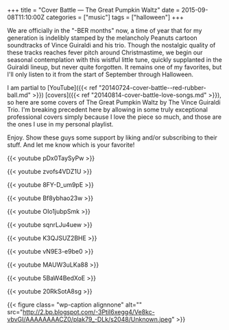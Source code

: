 +++
title = "Cover Battle — The Great Pumpkin Waltz"
date = 2015-09-08T11:10:00Z
categories = ["music"]
tags = ["halloween"]
+++

We are officially in the "-BER months" now, a time of year that for my generation is indelibly stamped by the melancholy Peanuts cartoon soundtracks of Vince Guiraldi and his trio. Though the nostalgic quality of these tracks reaches fever pitch around Christmastime, we begin our seasonal contemplation with this wistful little tune, quickly supplanted in the Guiraldi lineup, but never quite forgotten. It remains one of my favorites, but I'll only listen to it from the start of September through Halloween.

<!--more-->

I am partial to [YouTube]({{< ref "20140724-cover-battle--red-rubber-ball.md" >}}) [covers]({{< ref "20140814-cover-battle-love-songs.md" >}}), so here are some covers of The Great Pumpkin Waltz by The Vince Guiraldi Trio. I'm breaking precedent here by allowing in some truly exceptional professional covers simply because I love the piece so much, and those are the ones I use in my personal playlist.

Enjoy. Show these guys some support by liking and/or subscribing to their stuff. And let me know which is your favorite!

{{< youtube pDx0TaySyPw >}}

{{< youtube zvofs4VDZ1U >}}

{{< youtube 8FY-D_um9pE >}}

{{< youtube Bf8ybhao23w >}}

{{< youtube OIo1jubpSmk >}}

{{< youtube sqnrLJu4uew >}}

{{< youtube K3QJSUZ2BHE >}}

{{< youtube vN9E3-e9be0 >}}

{{< youtube MAUW3uLKa88 >}}

{{< youtube 5BaW4BedXoE >}}

{{< youtube 20RkSotA8sg >}}

{{< figure class= "wp-caption alignnone" alt="" src="http://2.bp.blogspot.com/-3PtiI6xegg4/Ve8kc-vbvGI/AAAAAAAACZ0/plak79_-DLk/s2048/Unknown.jpeg" >}}
